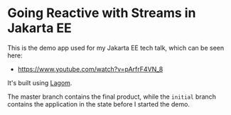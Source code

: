 # Going Reactive with Streams in Jakarta EE

This is the demo app used for my Jakarta EE tech talk, which can be seen here:

* https://www.youtube.com/watch?v=pArfrF4VN_8

It's built using [Lagom](https://www.lagomframework.com).

The master branch contains the final product, while the `initial` branch contains the application in the state before I started the demo.
